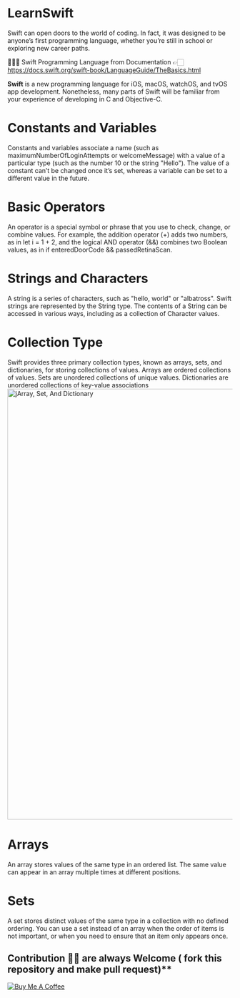 # LearnSwift 

Swift can open doors to the world of coding. In fact, it was designed to be anyone’s first programming language, whether you’re still in school or exploring new career paths.

👨🏽‍💻 Swift Programming Language  from Documentation 👉🏻 https://docs.swift.org/swift-book/LanguageGuide/TheBasics.html

**Swift** is a new programming language for iOS, macOS, watchOS, and tvOS app development.
Nonetheless, many parts of Swift will be familiar from your experience of developing in C and Objective-C.

# Constants and Variables

Constants and variables associate a name (such as maximumNumberOfLoginAttempts or welcomeMessage) 
with a value of a particular type (such as the number 10 or the string "Hello"). 
The value of a constant can’t be changed once it’s set, whereas a variable can be set to a different value in the future.

# Basic Operators

An operator is a special symbol or phrase that you use to check, change, or combine values. For example, the addition operator (+) adds two numbers, as in let i = 1 + 2, and the logical AND operator (&&) combines two Boolean values, as in if enteredDoorCode && passedRetinaScan.

# Strings and Characters

A string is a series of characters, such as "hello, world" or "albatross". Swift strings are represented by the String type. The contents of a String can be accessed in various ways, including as a collection of Character values.

# Collection Type

Swift provides three primary collection types, known as arrays, sets, and dictionaries, for storing collections of values. Arrays are ordered collections of values. Sets are unordered collections of unique values. Dictionaries are unordered collections of key-value associations
<img width="964" alt="jArray, Set, And Dictionary" src="https://docs.swift.org/swift-book/_images/CollectionTypes_intro_2x.png">

# Arrays

An array stores values of the same type in an ordered list. The same value can appear in an array multiple times at different positions.

# Sets

A set stores distinct values of the same type in a collection with no defined ordering. You can use a set instead of an array when the order of items is not important, or when you need to ensure that an item only appears once.




## Contribution 🙏🏻 are always Welcome ( fork this repository and make pull request)**
<a href="https://www.buymeacoffee.com/LJ9VFRB" target="_blank"><img src="https://bmc-cdn.nyc3.digitaloceanspaces.com/BMC-button-images/custom_images/orange_img.png" alt="Buy Me A Coffee" style="height: auto !important;width: auto !important;" ></a>
